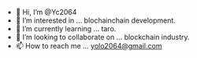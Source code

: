 - 👋 Hi, I’m @Yc2064
- 👀 I’m interested in ... blochainchain development.
- 🌱 I’m currently learning ... taro.
- 💞️ I’m looking to collaborate on ... blockchain industry.
- 📫 How to reach me ... yolo2064@gmail.com

<!---
Yc2064/Yc2064 is a ✨ special ✨ repository because its `README.md` (this file) appears on your GitHub profile.
You can click the Preview link to take a look at your changes.
--->
